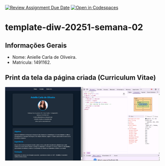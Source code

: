 [![Review Assignment Due Date](https://classroom.github.com/assets/deadline-readme-button-22041afd0340ce965d47ae6ef1cefeee28c7c493a6346c4f15d667ab976d596c.svg)](https://classroom.github.com/a/Xs4j-IcZ)
[![Open in Codespaces](https://classroom.github.com/assets/launch-codespace-2972f46106e565e64193e422d61a12cf1da4916b45550586e14ef0a7c637dd04.svg)](https://classroom.github.com/open-in-codespaces?assignment_repo_id=20104598)
# template-diw-20251-semana-02

## Informações Gerais
- Nome: Anielle Carla de Oliveira.
- Matricula: 1491162.

## Print da tela da página criada (Curriculum Vitae)

![Print](public/imagens/print.png)

